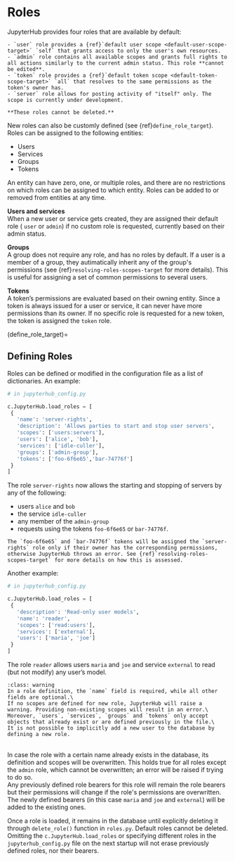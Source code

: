 # Roles
JupyterHub provides four roles that are available by default:

```{admonition} **Default roles**
- `user` role provides a {ref}`default user scope <default-user-scope-target>` `self` that grants access to only the user's own resources.
- `admin` role contains all available scopes and grants full rights to all actions similarly to the current admin status. This role **cannot be edited**.
- `token` role provides a {ref}`default token scope <default-token-scope-target>` `all` that resolves to the same permissions as the token's owner has.
- `server` role allows for posting activity of "itself" only. The scope is currently under development.

**These roles cannot be deleted.**
```

New roles can also be customly defined (see {ref}`define_role_target`). Roles can be assigned to the following entities:
- Users
- Services
- Groups
- Tokens 

An entity can have zero, one, or multiple roles, and there are no restrictions on which roles can be assigned to which entity. Roles can be added to or removed from entities at any time.

**Users and services** \
When a new user or service gets created, they are assigned their default role ( `user` or `admin`) if no custom role is requested, currently based on their admin status.

**Groups** \
A group does not require any role, and has no roles by default. If a user is a member of a group, they autimatically inherit any of the group's permissions (see {ref}`resolving-roles-scopes-target` for more details). This is useful for assigning a set of common permissions to several users.

**Tokens** \
A token’s permissions are evaluated based on their owning entity. Since a token is always issued for a user or service, it can never have more permissions than its owner. If no specific role is requested for a new token, the token is assigned the `token` role. 

(define_role_target)=
## Defining Roles

Roles can be defined or modified in the configuration file as a list of dictionaries. An example:
```python
# in jupyterhub_config.py

c.JupyterHub.load_roles = [
 {
   'name': 'server-rights',
   'description': 'Allows parties to start and stop user servers',
   'scopes': ['users:servers'],
   'users': ['alice', 'bob'],
   'services': ['idle-culler'],
   'groups': ['admin-group'],
   'tokens': ['foo-6f6e65','bar-74776f']
 }
]
```
The role `server-rights` now allows the starting and stopping of servers by any of the following:
- users `alice` and `bob`
- the service `idle-culler`
- any member of the `admin-group`
- requests using the tokens `foo-6f6e65` or `bar-74776f`.
```{attention}
The `foo-6f6e65` and `bar-74776f` tokens will be assigned the `server-rights` role only if their owner has the corresponding permissions, otherwise JupyterHub throws an error. See {ref}`resolving-roles-scopes-target` for more details on how this is assessed.
```

Another example:
```python
# in jupyterhub_config.py

c.JupyterHub.load_roles = [
 {
   'description': 'Read-only user models',
   'name': 'reader',
   'scopes': ['read:users'],
   'services': ['external'],
   'users': ['maria', 'joe']
 }
]
```

The role `reader` allows users `maria` and `joe` and service `external` to read (but not modify) any user’s model.

```{admonition} Requirements
:class: warning
In a role definition, the `name` field is required, while all other fields are optional.\
If no scopes are defined for new role, JupyterHub will raise a warning. Providing non-existing scopes will result in an error.\
Moreover, `users`, `services`, `groups` and `tokens` only accept objects that already exist or are defined previously in the file.\
It is not possible to implicitly add a new user to the database by defining a new role.
```
\
In case the role with a certain name already exists in the database, its definition and scopes will be overwritten. This holds true for all roles except the `admin` role, which cannot be overwritten; an error will be raised if trying to do so. \
Any previously defined role bearers for this role will remain the role bearers but their permissions will change if the role's permissions are overwritten. The newly defined bearers (in this case `maria` and `joe` and `external`) will be added to the existing ones.

Once a role is loaded, it remains in the database until explicitly deleting it through `delete_role()` function in `roles.py`. Default roles cannot be deleted. \
Omitting the `c.JupyterHub.load_roles` or specifying different roles in the `jupyterhub_config.py` file on the next startup will not erase previously defined roles, nor their bearers.
